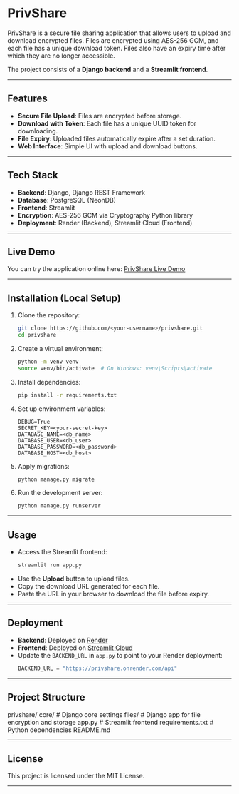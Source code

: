 # PrivShare

PrivShare is a secure file sharing application that allows users to upload and download encrypted files. Files are encrypted using AES-256 GCM, and each file has a unique download token. Files also have an expiry time after which they are no longer accessible.  

The project consists of a **Django backend** and a **Streamlit frontend**.

---

## Features

- **Secure File Upload**: Files are encrypted before storage.  
- **Download with Token**: Each file has a unique UUID token for downloading.  
- **File Expiry**: Uploaded files automatically expire after a set duration.  
- **Web Interface**: Simple UI with upload and download buttons.  

---

## Tech Stack

- **Backend**: Django, Django REST Framework  
- **Database**: PostgreSQL (NeonDB)  
- **Frontend**: Streamlit  
- **Encryption**: AES-256 GCM via Cryptography Python library  
- **Deployment**: Render (Backend), Streamlit Cloud (Frontend)  

---

## Live Demo

You can try the application online here: [PrivShare Live Demo](https://privshare.streamlit.app/)

---

## Installation (Local Setup)

1. Clone the repository:
    ```bash
    git clone https://github.com/<your-username>/privshare.git
    cd privshare
    ```

2. Create a virtual environment:
    ```bash
    python -m venv venv
    source venv/bin/activate  # On Windows: venv\Scripts\activate
    ```

3. Install dependencies:
    ```bash
    pip install -r requirements.txt
    ```

4. Set up environment variables:
    ```env
    DEBUG=True
    SECRET_KEY=<your-secret-key>
    DATABASE_NAME=<db_name>
    DATABASE_USER=<db_user>
    DATABASE_PASSWORD=<db_password>
    DATABASE_HOST=<db_host>
    ```

5. Apply migrations:
    ```bash
    python manage.py migrate
    ```

6. Run the development server:
    ```bash
    python manage.py runserver
    ```

---

## Usage

- Access the Streamlit frontend:
    ```bash
    streamlit run app.py
    ```
- Use the **Upload** button to upload files.  
- Copy the download URL generated for each file.  
- Paste the URL in your browser to download the file before expiry.  

---

## Deployment
- **Backend**: Deployed on [Render](https://render.com)  
- **Frontend**: Deployed on [Streamlit Cloud](https://privshare.streamlit.app/)  
- Update the `BACKEND_URL` in `app.py` to point to your Render deployment:
    ```python
    BACKEND_URL = "https://privshare.onrender.com/api"
    ```

---

## Project Structure
privshare/
    core/ # Django core settings
    files/ # Django app for file encryption and storage
    app.py # Streamlit frontend
    requirements.txt # Python dependencies
    README.md

---

## License

This project is licensed under the MIT License.  

---
